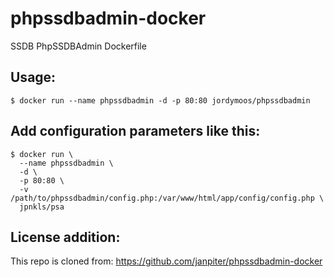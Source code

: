 # phpssdbadmin-docker
SSDB PhpSSDBAdmin Dockerfile


## Usage:

```
$ docker run --name phpssdbadmin -d -p 80:80 jordymoos/phpssdbadmin
```


## Add configuration parameters like this:

```
$ docker run \
  --name phpssdbadmin \
  -d \
  -p 80:80 \
  -v /path/to/phpssdbadmin/config.php:/var/www/html/app/config/config.php \
  jpnkls/psa
```

## License addition:
This repo is cloned from:
https://github.com/janpiter/phpssdbadmin-docker
